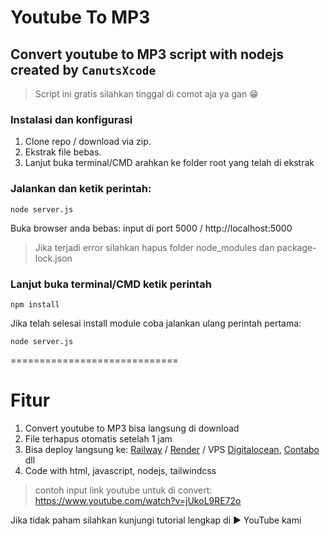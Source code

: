 # Youtube To MP3

## Convert youtube to MP3 script with nodejs created by `CanutsXcode`

> Script ini gratis silahkan tinggal di comot aja ya gan 😁

### Instalasi dan konfigurasi

1. Clone repo / download via zip.
2. Ekstrak file bebas.
3. Lanjut buka terminal/CMD arahkan ke folder root yang telah di ekstrak

### Jalankan dan ketik perintah:

```
node server.js
```

Buka browser anda bebas: input di port 5000 / http://localhost:5000

> Jika terjadi error silahkan hapus folder node_modules dan package-lock.json

### Lanjut buka terminal/CMD ketik perintah
```
npm install
```

Jika telah selesai install module coba jalankan ulang perintah pertama: 

```
node server.js
```
=============================

# Fitur

1. Convert youtube to MP3 bisa langsung di download
2. File terhapus otomatis setelah 1 jam
3. Bisa deploy langsung ke: [Railway](https://railway.com) / [Render](https://render.com) / VPS [Digitalocean](https://digitalocean.com), [Contabo](https://contabo.com) dll
4. Code with html, javascript, nodejs, tailwindcss

> contoh input link youtube untuk di convert: https://www.youtube.com/watch?v=jUkoL9RE72o

Jika tidak paham silahkan kunjungi tutorial lengkap di ▶️ YouTube kami
